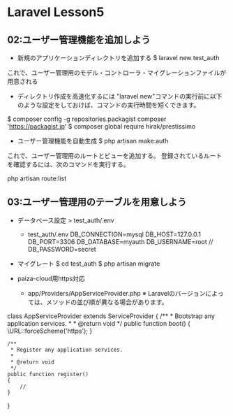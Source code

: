 # Laravel Lesson5
## 02:ユーザー管理機能を追加しよう
- 新規のアプリケーションディレクトリを追加する
$ laravel new test_auth

これで、ユーザー管理用のモデル・コントローラ・マイグレーションファイルが用意される

- ディレクトリ作成を高速化するには
"laravel new"コマンドの実行前に以下のような設定をしておけば、コマンドの実行時間を短くできます。

$ composer config -g repositories.packagist composer 'https://packagist.jp'
$ composer global require hirak/prestissimo

- ユーザー管理機能を自動生成
$ php artisan make:auth

これで、ユーザー管理用のルートとビューを追加する。
登録されているルートを確認するには、次のコマンドを実行する。

php artisan route:list

## 03:ユーザー管理用のテーブルを用意しよう
- データベース設定 > test_auth/.env
  - test_auth/.env
DB_CONNECTION=mysql
DB_HOST=127.0.0.1
DB_PORT=3306
DB_DATABASE=myauth
DB_USERNAME=root
// DB_PASSWORD=secret

- マイグレート
$ cd test_auth
$ php artisan migrate

- paiza-cloud用https対応
  - app/Providers/AppServiceProvider.php
※ Laravelのバージョンによっては、メソッドの並び順が異なる場合があります。

class AppServiceProvider extends ServiceProvider
{
    /**
     * Bootstrap any application services.
     *
     * @return void
     */
    public function boot()
    {
        \URL::forceScheme('https');
    }

    /**
     * Register any application services.
     *
     * @return void
     */
    public function register()
    {
        //
    }
}
